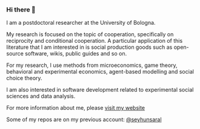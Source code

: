 ### Hi there 👋
 I am a postdoctoral researcher at the University of Bologna.

My research is focused on the topic of cooperation, specifically on reciprocity and conditional cooperation. A particular application of this literature that I am interested in is social production goods such as open-source software, wikis, public guides and so on.

For my research, I use methods from microeconomics, game theory, behavioral and experimental economics, agent-based modelling and social choice theory.

I am also interested in software development related to experimental social sciences and data analysis. 

For more information about me, please [visit my website](https://www.saral.it)

Some of my repos are on my previous account: [@seyhunsaral](https://www.github.com/seyhunsaral)
